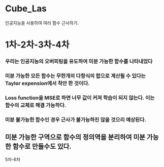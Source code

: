 # Cube_Las
인공지능을 사용하여 여러 함수 근사하기.

<h1>1차-2차-3차-4차</h1>
<h3>우리는 인공지능의 오버피팅을 유도하여 미분 가능한 함수를 나타내었다</h3>
<h3>미분 가능한 모든 함수는 무한개의 다항식의 합으로 계산될 수 있다는 Taylor expension에서 착안 한 것이다.</h3>
<h3>Loss function을 MSE로 하면 너무 값이 커져 학습이 되지 않는다. 이는 함수의 교체로 해결 가능하다.</h3>
<h3>미분 불가능한 함수인 경우 근사가 불가능하진 않을 것으리 예상된다.</h3>
<h2>미분 가능한 구역으로 함수의 정의역을 분리하여 미분 가능한 함수로 만들수도 있다.</h3>
5차-6차